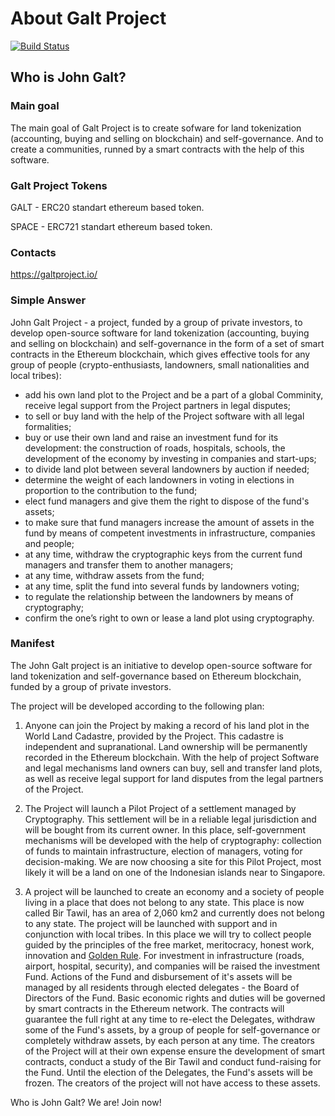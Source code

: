 # About Galt Project
[![Build Status](https://travis-ci.org/galtspace/galtproject-contracts.svg?branch=develop)](https://travis-ci.org/galtspace/galtproject-contracts)

## Who is John Galt?

### Main goal
The main goal of Galt Project is to create sofware for land tokenization (accounting, buying and selling on blockchain) and self-governance. And to create a communities, runned by a smart contracts with the help of this software.

### Galt Project Tokens
GALT - ERC20 standart ethereum based token.

SPACE - ERC721 standart ethereum based token.

### Contacts
https://galtproject.io/

### Simple Answer
John Galt Project - a project, funded by a group of private investors, to develop open-source software for land tokenization (accounting, buying and selling on blockchain) and self-governance in the form of a set of smart contracts in the Ethereum blockchain, which gives effective tools for any group of people (crypto-enthusiasts, landowners, small nationalities and local tribes):
- add his own land plot to the Project and be a part of a global Comminity, receive legal support from the Project partners in legal disputes;
- to sell or buy land with the help of the Project software with all legal formalities;
- buy or use their own land and raise an investment fund for its development: the construction of roads, hospitals, schools, the development of the economy by investing in companies and start-ups;
- to divide land plot between several landowners by auction if needed;
- determine the weight of each landowners in voting in elections in proportion to the contribution to the fund;
- elect fund managers and give them the right to dispose of the fund's assets;
- to make sure that fund managers increase the amount of assets in the fund by means of competent investments in infrastructure, companies and people;
- at any time, withdraw the cryptographic keys from the current fund managers and transfer them to another managers;
- at any time, withdraw assets from the fund;
- at any time, split the fund into several funds by landowners voting;
- to regulate the relationship between the landowners by means of cryptography;
- confirm the one’s right to own or lease a land plot using cryptography.

### Manifest
The John Galt project is an initiative to develop open-source software for land tokenization and self-governance based on Ethereum blockchain, funded by a group of private investors.

The project will be developed according to the following plan:

1. Anyone can join the Project by making a record of his land plot in the World Land Cadastre, provided by the Project. This cadastre is independent and supranational. Land ownership  will be permanently recorded in the Ethereum blockchain. With the help of project Software and legal mechanisms land owners can buy, sell and transfer land plots, as well as receive legal support for land disputes from the legal partners of the Project.

2. The Project will launch a Pilot Project of a settlement managed by Cryptography. This settlement will be in a reliable legal jurisdiction and will be bought from its current owner. In this place, self-government mechanisms will be developed with the help of cryptography: collection of funds to maintain infrastructure, election of managers, voting for decision-making. We are now choosing a site for this Pilot Project, most likely it will be a land on one of the Indonesian islands near to Singapore.

3. A project will be launched to create an economy and a society of people living in a place that does not belong to any state. This place is now called Bir Tawil, has an area of 2,060 km2 and currently does not belong to any state. The project will be launched with support and in conjunction with local tribes. In this place we will try to collect people guided by the principles of the free market, meritocracy, honest work, innovation and [Golden Rule](https://en.wikipedia.org/wiki/Golden_Rule). For investment in infrastructure (roads, airport, hospital, security), and companies will be raised the investment Fund. Actions of the Fund and disbursement of it's assets will be managed by all residents through elected delegates - the Board of Directors of the Fund. Basic economic rights and duties will be governed by smart contracts in the Ethereum network. The contracts will guarantee the full right at any time to re-elect the Delegates, withdraw some of the Fund's assets, by a group of people for self-governance or completely withdraw assets, by each person at any time. The creators of the Project will at their own expense ensure the development of smart contracts, conduct a study of the Bir Tawil and conduct fund-raising for the Fund. Until the election of the Delegates, the Fund's assets will be frozen. The creators of the project will not have access to these assets.

Who is John Galt? We are! Join now!


